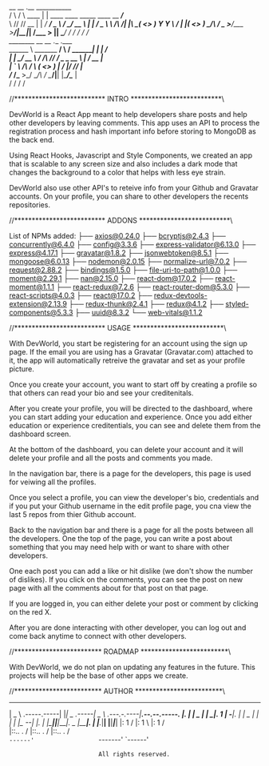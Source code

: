   __      __       .__                                ___________     
/  \    /  \ ____ |  |   ____  ____   _____   ____   \__    ___/___  
\   \/\/   // __ \|  | _/ ___\/  _ \ /     \_/ __ \    |    | /  _ \ 
 \        /\  ___/|  |_\  \__(  <_> )  Y Y  \  ___/    |    |(  <_> )
  \__/\  /  \___  >____/\___  >____/|__|_|  /\___  >   |____| \____/ 
       \/       \/          \/            \/     \/                  
   ________                __      __            .__       .___      
   \______ \   _______  __/  \    /  \___________|  |    __| _/      
    |    |  \_/ __ \  \/ /\   \/\/   /  _ \_  __ \  |   / __ |       
    |    `   \  ___/\   /  \        (  <_> )  | \/  |__/ /_/ |       
   /_______  /\___  >\_/    \__/\  / \____/|__|  |____/\____ |       
           \/     \/             \/                         \/                               


//**************************  INTRO  **************************\\

DevWorld is a React App meant to help developers share posts and help
other developers by leaving comments. This app uses an API to process
the registration process and hash important info before storing to 
MongoDB as the back end. 

Using React Hooks, Javascript and Style Components, we created 
an app that is scalable to any screen size and also includes a dark
mode that changes the background to a color that helps with less 
eye strain.

DevWorld also use other API's to reteive info from your Github and 
Gravatar accounts. On your profile, you can share to other developers 
the recents repositories.     



//**************************  ADDONS  **************************\\

List of NPMs added:
├── axios@0.24.0
├── bcryptjs@2.4.3
├── concurrently@6.4.0
├── config@3.3.6
├── express-validator@6.13.0
├── express@4.17.1
├── gravatar@1.8.2
├── jsonwebtoken@8.5.1
├── mongoose@6.0.13
├── nodemon@2.0.15
├── normalize-url@7.0.2
├── request@2.88.2
├── bindings@1.5.0 
├── file-uri-to-path@1.0.0 
├── moment@2.29.1
├── nan@2.15.0 
├── react-dom@17.0.2
├── react-moment@1.1.1
├── react-redux@7.2.6
├── react-router-dom@5.3.0
├── react-scripts@4.0.3
├── react@17.0.2
├── redux-devtools-extension@2.13.9
├── redux-thunk@2.4.1
├── redux@4.1.2
├── styled-components@5.3.3
├── uuid@8.3.2
└── web-vitals@1.1.2



//**************************  USAGE  **************************\\

With DevWorld, you start be registering for an account using the 
sign up page. If the email you are using has a Gravatar (Gravatar.com)
attached to it, the app will automatically retreive the gravatar 
and set as your profile picture. 

Once you create your account, you want to start off by creating a 
profile so that others can read your bio and see your creditenitals. 

After you create your profile, you will be directed to the dashboard, 
where you can start adding your education and experience. Once you 
add either education or experience creditentials, you can see and
delete them from the dashboard screen.

At the bottom of the dashboard, you can delete your account and it 
will delete your profile and all the posts and comments you made.

In the navigation bar, there is a page for the developers, this 
page is used for veiwing all the profiles. 

Once you select a profile, you can view the developer's bio, 
credentials and if you put your Github username in the edit profile
page, you cna view the last 5 repos from thier Github account. 

Back to the navigation bar and there is a page for all the posts 
between all the developers. One the top of the page, you can write 
a post about something that you may need help with or want to share 
with other developers.

One each post you can add a like or hit dislike (we don't show the 
number of dislikes). If you click on the comments, you can see the 
post on new page with all the comments about for that post on that
page. 

If you are logged in, you can either delete your post or comment 
by clicking on the red X. 

After you are done interacting with other developer, you can log 
out and come back anytime to connect with other developers.       



//*************************  ROADMAP  *************************\\

With DevWorld, we do not plan on updating any features in the future. 
This projects will help be the base of other apps we create.  



//*************************  AUTHOR  *************************\\

  ______               __   _______       ______              __             
 |   _  \ .-----.-----|  |_|   _   .-----|   _  \ .---.-.----|__.--.--.-----.
 |.  |   \|  _  |     |   _|.  1   |  -__|.  |   \|  _  |   _|  |  |  |__ --|
 |.  |    |_____|__|__|____|.  _   |_____|.  |    |___._|__| |__|_____|_____|
 |:  1    /                |:  1    \    |:  1    /                          
 |::.. . /                 |::.. .  /    |::.. . /                           
 `------'                  `-------'     `------'                            
                                                                             
                             All rights reserved.
